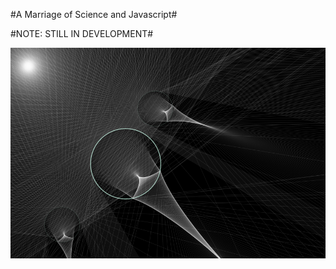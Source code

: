 #A Marriage of Science and Javascript#

#NOTE: STILL IN DEVELOPMENT#

![Sun Demo](https://github.com/jcharry/SciPlay/blob/master/img/sun.png)

